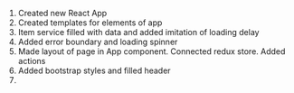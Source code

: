 1. Created new React App
2. Created templates for elements of app
3. Item service filled with data and added imitation of loading delay
4. Added error boundary and loading spinner
5. Made layout of page in App component. Connected redux store. Added actions
6. Added bootstrap styles and filled header
7. 